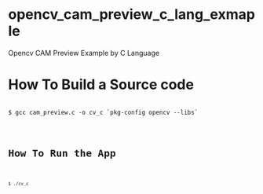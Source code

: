 # opencv_cam_preview_c_lang_exmaple

Opencv CAM Preview Example by C Language

# How To Build a Source code

<pre><code>
$ gcc cam_preview.c -o cv_c `pkg-config opencv --libs` </pre><code>

# How To Run the App

<pre><code>
$ ./cv_c </pre><code>
